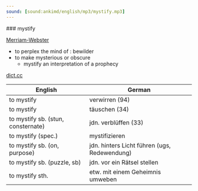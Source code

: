 ```yaml
---
sound: [sound:ankimd/english/mp3/mystify.mp3]
---
```


\### mystify

[Merriam-Webster](https://www.merriam-webster.com/dictionary/mystify)

- to perplex the mind of : bewilder
- to make mysterious or obscure
    - mystify an interpretation of a prophecy

[dict.cc](https://www.dict.cc/mystify)

| English        | German       |
| -------------- | ------------ |
| to mystify | verwirren (94) |
| to mystify | täuschen (34) |
| to mystify sb. (stun, consternate) | jdn. verblüffen (33) |
| to mystify (spec.) | mystifizieren |
| to mystify sb. (on, purpose) | jdn. hinters Licht führen (ugs, Redewendung) |
| to mystify sb. (puzzle, sb) | jdn. vor ein Rätsel stellen |
| to mystify sth. | etw. mit einem Geheimnis umweben |
